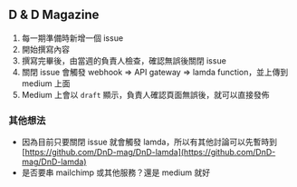 ## D & D Magazine

1. 每一期準備時新增一個 issue
2. 開始撰寫內容
3. 撰寫完畢後，由當週的負責人檢查，確認無誤後關閉 issue
4. 關閉 issue 會觸發 webhook => API gateway => lamda function，並上傳到 medium 上面
5. Medium 上會以 `draft` 顯示，負責人確認頁面無誤後，就可以直接發佈


### 其他想法

- 因為目前只要關閉 issue 就會觸發 lamda，所以有其他討論可以先暫時到[https://github.com/DnD-mag/DnD-lamda](https://github.com/DnD-mag/DnD-lamda)
- 是否要串 mailchimp 或其他服務？還是 medium 就好
